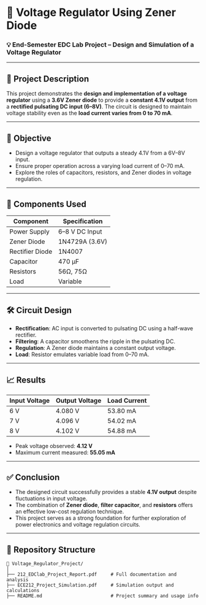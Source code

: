 # 🔋 Voltage Regulator Using Zener Diode

### 💡 End-Semester EDC Lab Project – Design and Simulation of a Voltage Regulator

---

## 📘 Project Description

This project demonstrates the **design and implementation of a voltage regulator** using a **3.6V Zener diode** to provide a **constant 4.1V output** from a **rectified pulsating DC input (6–8V)**. The circuit is designed to maintain voltage stability even as the **load current varies from 0 to 70 mA**.

---

## 🎯 Objective

- Design a voltage regulator that outputs a steady 4.1V from a 6V–8V input.
- Ensure proper operation across a varying load current of 0–70 mA.
- Explore the roles of capacitors, resistors, and Zener diodes in voltage regulation.

---

## 🔧 Components Used

| Component        | Specification   |
|------------------|-----------------|
| Power Supply     | 6–8 V DC Input  |
| Zener Diode      | 1N4729A (3.6V)  |
| Rectifier Diode  | 1N4007          |
| Capacitor        | 470 µF          |
| Resistors        | 56Ω, 75Ω        |
| Load             | Variable        |

---

## 🛠️ Circuit Design

- **Rectification**: AC input is converted to pulsating DC using a half-wave rectifier.
- **Filtering**: A capacitor smoothens the ripple in the pulsating DC.
- **Regulation**: A Zener diode maintains a constant output voltage.
- **Load**: Resistor emulates variable load from 0–70 mA.

---

## 📈 Results

| Input Voltage | Output Voltage | Load Current |
|---------------|----------------|--------------|
| 6 V           | 4.080 V        | 53.80 mA     |
| 7 V           | 4.096 V        | 54.02 mA     |
| 8 V           | 4.102 V        | 54.88 mA     |

- Peak voltage observed: **4.12 V**
- Maximum current measured: **55.05 mA**

---

## ✅ Conclusion

- The designed circuit successfully provides a stable **4.1V output** despite fluctuations in input voltage.
- The combination of **Zener diode**, **filter capacitor**, and **resistors** offers an effective low-cost regulation technique.
- This project serves as a strong foundation for further exploration of power electronics and voltage regulation circuits.

---

## 📂 Repository Structure

```
📁 Voltage_Regulator_Project/
│
├── 212_EDClab_Project_Report.pdf     # Full documentation and analysis
├── ECE212_Project_Simulation.pdf     # Simulation output and calculations
├── README.md                         # Project summary and usage info
```
